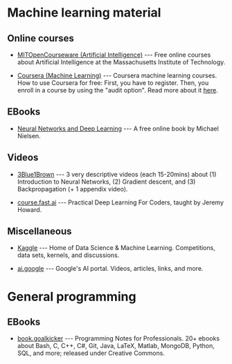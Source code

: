 # Machine learning material

## Online courses

* [MITOpenCourseware (Artificial Intelligence)](https://ocw.mit.edu/courses/find-by-topic/#cat=engineering&subcat=computerscience&spec=artificialintelligence) --- Free online courses about Artificial Intelligence at the Massachusetts Institute of Technology.

* [Coursera (Machine Learning)](https://www.coursera.org/browse/data-science/machine-learning) --- Coursera machine learning courses. How to use Coursera for free: First, you have to register. Then, you enroll in a course by using the "audit option". Read more about it [here](https://learner.coursera.help/hc/en-us/articles/209818613-Enrollment-options).

## EBooks

* [Neural Networks and Deep Learning](http://neuralnetworksanddeeplearning.com/) --- A free online book by Michael Nielsen.

## Videos

* [3Blue1Brown](https://www.youtube.com/watch?v=aircAruvnKk&list=PLZHQObOWTQDNU6R1_67000Dx_ZCJB-3pi) --- 3 very descriptive videos (each 15-20mins) about (1) Introduction to Neural Networks, (2) Gradient descent, and (3) Backpropagation (+ 1 appendix video).

* [course.fast.ai](http://course.fast.ai/) --- Practical Deep Learning For Coders, taught by Jeremy Howard.

## Miscellaneous

* [Kaggle](https://www.kaggle.com/) --- Home of Data Science & Machine Learning. Competitions, data sets, kernels, and discussions.

* [ai.google](https://ai.google/) --- Google's AI portal. Videos, articles, links, and more.

# General programming

## EBooks

* [book.goalkicker](http://book.goalkicker.com/) --- Programming Notes for Professionals. 20+ ebooks about Bash, C, C++, C#, Git, Java, LaTeX, Matlab, MongoDB, Python, SQL, and more; released under Creative Commons.
